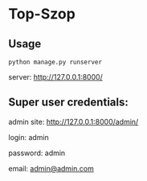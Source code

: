 # Top-Szop

## Usage
```python manage.py runserver```

server: http://127.0.0.1:8000/
## Super user credentials:
admin site: http://127.0.0.1:8000/admin/

login: admin

password: admin

email: admin@admin.com
